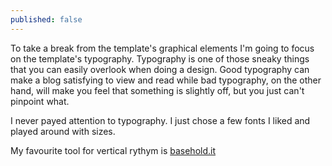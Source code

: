 ```yaml
---
published: false
---
```



To take a break from the template's graphical elements I'm going to focus on the template's typography. Typography is one of those sneaky things that you can easily overlook when doing a design. Good typography can make a blog satisfying to view and read while bad typography, on the other hand, will make you feel that something is slightly off, but you just can't pinpoint what.   

I never payed attention to typography. I just chose a few fonts I liked and played around with sizes.   

My favourite tool for vertical rythym is [basehold.it](http://basehold.it/)
